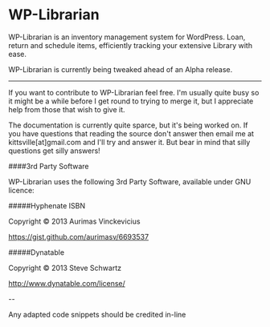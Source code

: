 # WP-Librarian

WP-Librarian is an inventory management system for WordPress. Loan, return and schedule items, efficiently tracking your extensive Library with ease.

WP-Librarian is currently being tweaked ahead of an Alpha release.

----

If you want to contribute to WP-Librarian feel free. I'm usually quite busy so it might be a while before I get round to trying to merge it, but I appreciate help from those that wish to give it.

The documentation is currently quite sparce, but it's being worked on. If you have questions that reading the source don't answer then email me at kittsville[at]gmail.com and I'll try and answer it. But bear in mind that silly questions get silly answers!


####3rd Party Software

WP-Librarian uses the following 3rd Party Software, available under GNU licence:


#####Hyphenate ISBN

Copyright © 2013 Aurimas Vinckevicius

https://gist.github.com/aurimasv/6693537


#####Dynatable

Copyright © 2013  Steve Schwartz

http://www.dynatable.com/license/

--

Any adapted code snippets should be credited in-line
